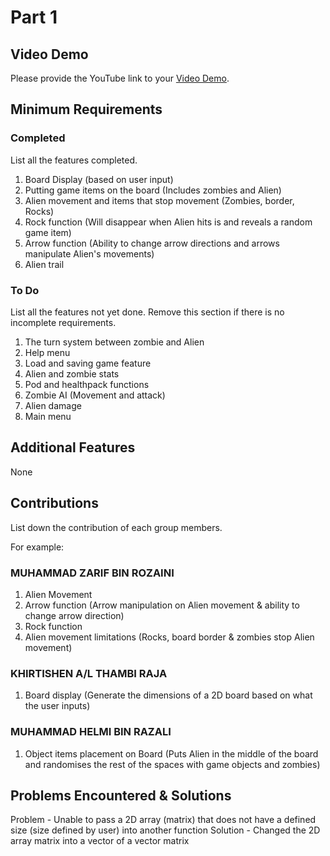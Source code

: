 # Part 1

## Video Demo

Please provide the YouTube link to your [Video Demo](https://youtube.com).

## Minimum Requirements

### Completed

List all the features completed.

1. Board Display (based on user input)
2. Putting game items on the board (Includes zombies and Alien)
3. Alien movement and items that stop movement (Zombies, border, Rocks)
4. Rock function (Will disappear when Alien hits is and reveals a random game item)
5. Arrow function (Ability to change arrow directions and arrows manipulate Alien's movements)
6. Alien trail 

### To Do

List all the features not yet done. Remove this section if there is no incomplete requirements.

1. The turn system between zombie and Alien
2. Help menu
3. Load and saving game feature
4. Alien and zombie stats
5. Pod and healthpack functions
6. Zombie AI (Movement and attack)
7. Alien damage
8. Main menu

## Additional Features

None

## Contributions

List down the contribution of each group members.

For example:

### MUHAMMAD ZARIF BIN ROZAINI

1. Alien Movement
2. Arrow function (Arrow manipulation on Alien movement & ability to change arrow direction)
3. Rock function
4. Alien movement limitations (Rocks, board border & zombies stop Alien movement)

### KHIRTISHEN A/L THAMBI RAJA

1. Board display (Generate the dimensions of a 2D board based on what the user inputs)

### MUHAMMAD HELMI BIN RAZALI

1. Object items placement on Board (Puts Alien in the middle of the board and randomises the rest of the spaces with game objects and zombies)

## Problems Encountered & Solutions

Problem - Unable to pass a 2D array (matrix) that does not have a defined size (size defined by user) 
into another function
Solution - Changed the 2D array matrix into a vector of a vector matrix